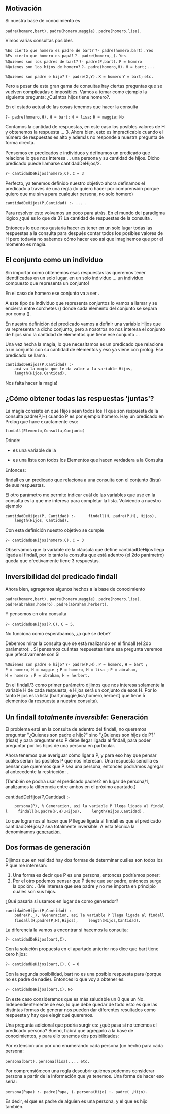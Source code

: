 Motivación
----------

Si nuestra base de conocimiento es

`padre(homero,bart).`
`padre(homero,maggie).`
`padre(homero,lisa).`

Vimos varias consultas posibles

`%Es cierto que homero es padre de bart?`
`?- padre(homero,bart).`
`Yes`
`%Es cierto que homero es papá?`
`?- padre(homero,_).`
`Yes`
`%Quienes son los padres de bart?`
`?- padre(P,bart).`
`P = homero`
`%Quienes son los hijos de homero?`
`?- padre(homero,H).`
`H = bart;`
`...`

`%Quienes son padre e hijo?`
`?- padre(X,Y).`
`X = homero`
`Y = bart;`
`etc.`

Pero a pesar de esta gran gama de consultas hay ciertas preguntas que se vuelven complicadas o imposibles. Vamos a tomar como ejemplo la siguiente pregunta: ¿Cuántos hijos tiene homero?.

En el estado actual de las cosas tenemos que hacer la consulta

`?- padre(homero,H).`
`H = bart;`
`H = lisa;`
`H = maggie;`
`No`

Contamos la cantidad de respuestas, en este caso los posibles valores de H y obtenemos la respuesta ... 3. Ahora bien, esto es impracticable cuando el número de respuestas es alto y además no responde a nuestra pregunta de forma directa.

Pensemos en predicados e individuos y definamos un predicado que relacione lo que nos interesa ... una persona y su cantidad de hijos. Dicho predicado puede llamarse cantidadDeHijos/2.

`?- cantidadDeHijos(homero,C).`
`C = 3`

Perfecto, ya tenemos definido nuestro objetivo ahora definamos el predicado a través de una regla (lo quiero hacer por comprensión porque quiero que me sirva para cualquier persona, no solo homero)

`cantidadDeHijos(P,Cantidad) :- ... .`

Para resolver esto volvamos un poco para atrás. En el mundo del paradigma lógico ¿qué es lo que da 3? La cantidad de respuestas de la consulta .

Entonces lo que nos gustaría hacer es tener en un solo lugar todas las respuestas a la consulta para después contar todos los posibles valores de H pero todavía no sabemos cómo hacer eso así que imaginemos que por el momento es magia.

El conjunto como un individuo
-----------------------------

Sin importar como obtenemos esas respuestas las queremos tener identificadas en un solo lugar, en un solo individuo ... un individuo compuesto que representa un conjunto!

En el caso de homero ese conjunto va a ser .

A este tipo de individuo que representa conjuntos lo vamos a llamar y se encierra entre corchetes () donde cada elemento del conjunto se separa por coma ().

En nuestra definición del predicado vamos a definir una variable Hijos que va representar a dicho conjunto, pero a nosotros no nos interesa el conjunto de hijos sino la cantidad de elementos que tiene ese conjunto ...

Una vez hecha la magia, lo que necesitamos es un predicado que relacione a un conjunto con su cantidad de elementos y eso ya viene con prolog. Ese predicado se llama .

`cantidadDeHijos(P,Cantidad) :- `
`    acá va la magia que le da valor a la variable Hijos,`
`    length(Hijos,Cantidad).`

Nos falta hacer la magia!

¿Cómo obtener todas las respuestas 'juntas'?
--------------------------------------------

La magia consiste en que Hijos sean todos los H que son respuesta de la consulta padre(P,H) cuando P es por ejemplo homero. Hay un predicado en Prolog que hace exactamente eso:

`findall(Elemento,Consulta,Conjunto)`

Dónde:

-   es una variable de la

-   es una lista con todos los Elementos que hacen verdadera a la Consulta

Entonces:

  
findall es un predicado que relaciona a una consulta con el conjunto (lista) de sus respuestas.

El otro parámetro me permite indicar cuál de las variables que usé en la consulta es la que me interesa para completar la lista. Volviendo a nuestro ejemplo

`cantidadDeHijos(P, Cantidad) :- `
`    findall(H, padre(P,H), Hijos),`
`    length(Hijos, Cantidad).`

Con esta definición nuestro objetivo se cumple

`?- cantidadDeHijos(homero,C).`
`C = 3`

Observamos que la variable de la cláusula que define cantidadDeHijos llega ligada al findall, por lo tanto la consulta que está adentro (el 2do parámetro) queda que efectivamente tiene 3 respuestas.

Inversibilidad del predicado findall
------------------------------------

Ahora bien, agregemos algunos hechos a la base de conocimiento

`padre(homero,bart).`
`padre(homero,maggie).`
`padre(homero,lisa).`
`padre(abraham,homero).`
`padre(abraham,herbert).`

Y pensemos en otra consulta

`?- cantidadDeHijos(P,C).`
`C = 5.`

No funciona como esperábamos, ¿a qué se debe?

Debemos mirar la consulta que se está realizando en el findall (el 2do parámetro): . Si pensamos cuántas respuestas tiene esa pregunta veremos que ¡efectivamente son 5!

`%Quienes son padre e hijo?`
`?- padre(P,H).`
`P = homero,`
`H = bart ;`
`P = homero,`
`H = maggie ;`
`P = homero,`
`H = lisa ;`
`P = abraham,`
`H = homero ;`
`P = abraham,`
`H = herbert.`

En el findall/3 como primer parámetro dijimos que nos interesa solamente la variable H de cada respuesta, e Hijos será un conjunto de esos H. Por lo tanto Hijos es la lista \[bart,maggie,lisa,homero,herbert\] que tiene 5 elementos (la respuesta a nuestra consulta).

Un findall *totalmente inversible*: Generación
----------------------------------------------

El problema está en la consulta de adentro del findall, no queremos preguntar "¿Quienes son padre e hijo?" sino "¿Quienes son hijos de P?" (risas) y para preguntar eso P debe llegar ligada al findall, para poder preguntar por los hijos de una persona en particular.

Ahora tenemos que averiguar cómo ligar a P, y para eso hay que pensar cuáles serían los posibles P que nos interesan. Una respuesta sencilla es pensar que queremos que P sea una persona, entonces podríamos agregar al antecedente la restricción: .

  
(También se podría usar el predicado padre/2 en lugar de persona/1, analizamos la diferencia entre ambos en el próximo apartado.)

cantidadDeHijos(P,Cantidad) :-

`    persona(P), % Generacion, asi la variable P llega ligada al findall`
`    findall(H,padre(P,H),Hijos),`
`    length(Hijos,Cantidad).`

Lo que logramos al hacer que P llegue ligada al findall es que el predicado cantidadDeHijos/2 sea totalmente inversible. A esta técnica la denominamos [generación](generacion.html).

Dos formas de generación
------------------------

Dijimos que en realidad hay dos formas de determinar cuáles son todos los P que me interesan:

1.  Una forma es decir que P es una persona, entonces podríamos poner:
2.  Por el otro podemos pensar que P tiene que ser padre, entonces surge la opción: . (Me interesa que sea padre y no me importa en principio cuáles son sus hijos.

¿Qué pasaría si usamos en lugar de como generador?

`cantidadDeHijos(P,Cantidad) :-`
`    padre(P,_), %Generacion, asi la variable P llega ligada al findall`
`    findall(H,padre(P,H),Hijos),`
`    length(Hijos,Cantidad).`

La diferencia la vamos a encontrar si hacemos la consulta:

`?- cantidadDeHijos(bart,C).`

Con la solución propuesta en el apartado anterior nos dice que bart tiene cero hijos:

`?- cantidadDeHijos(bart,C).`
`C = 0`

Con la segunda posibilidad, bart no es una posible respuesta para (porque no es padre de nadie). Entonces lo que voy a obtener es:

`?- cantidadDeHijos(bart,C).`
`No`

En este caso consideramos que es más saludable un 0 que un No. Independientemente de eso, lo que debe quedar de todo esto es que las distintas formas de generar nos pueden dar diferentes resultados como respuesta y hay que elegir qué queremos.

Una pregunta adicional que podría surgir es: ¿qué pasa si no tenemos el predicado persona? Bueno, habrá que agregarlo a la base de conocimientos, y para ello tenemos dos posibilidades:

Por extensión:uno por uno enumerando cada persona (un hecho para cada persona:  

`persona(bart).`
`persona(lisa).`
`... etc.`

Por comprensión:con una regla descubrir quiénes podemos considerar persona a partir de la información que ya tenemos. Una forma de hacer eso sería:  

`persona(Papa) :- padre(Papa,_).`
`persona(Hijo) :- padre(_,Hijo).`

Es decir, el que es padre de alguien es una persona, y el que es hijo también.
